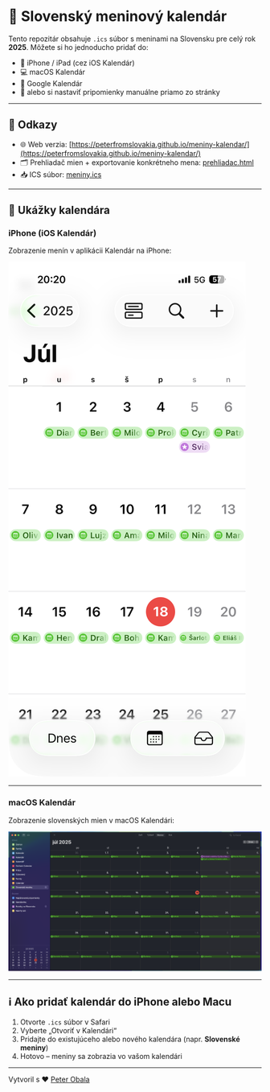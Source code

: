 # 📅 Slovenský meninový kalendár

Tento repozitár obsahuje `.ics` súbor s meninami na Slovensku pre celý rok **2025**. Môžete si ho jednoducho pridať do:

- 📱 iPhone / iPad (cez iOS Kalendár)
- 💻 macOS Kalendár
- 📆 Google Kalendár
- 🧠 alebo si nastaviť pripomienky manuálne priamo zo stránky

---

## 🔗 Odkazy

- 🌐 Web verzia: [https://peterfromslovakia.github.io/meniny-kalendar/](https://peterfromslovakia.github.io/meniny-kalendar/)
- 🗂 Prehliadač mien + exportovanie konkrétneho mena: [prehliadac.html](https://peterfromslovakia.github.io/meniny-kalendar/prehliadac.html)
- 📥 ICS súbor: [meniny.ics](https://peterfromslovakia.github.io/meniny-kalendar/meniny.ics)

---

## 📸 Ukážky kalendára

### iPhone (iOS Kalendár)
Zobrazenie menín v aplikácii Kalendár na iPhone:

![iOS](iOS-iPhone-kalendar.PNG)

---

### macOS Kalendár
Zobrazenie slovenských mien v macOS Kalendári:

![macOS](MacOS-kalendar.png)

---

## ℹ️ Ako pridať kalendár do iPhone alebo Macu

1. Otvorte `.ics` súbor v Safari
2. Vyberte „Otvoriť v Kalendári“
3. Pridajte do existujúceho alebo nového kalendára (napr. **Slovenské meniny**)
4. Hotovo – meniny sa zobrazia vo vašom kalendári

---

Vytvoril s ❤️ [Peter Obala](https://github.com/peterfromslovakia)
